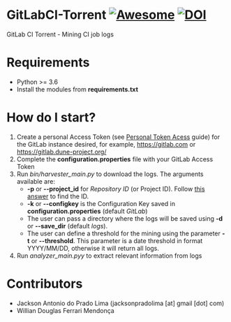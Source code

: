 # GitLabCI-Torrent [![Awesome](https://cdn.rawgit.com/sindresorhus/awesome/d7305f38d29fed78fa85652e3a63e154dd8e8829/media/badge.svg)](https://github.com/jacksonpradolima/gitlabci-torrent) [![DOI](https://zenodo.org/badge/DOI/10.5281/zenodo.3988266.svg)](https://doi.org/10.5281/zenodo.3988266)
GitLab CI Torrent - Mining CI job logs

# Requirements

- Python >= 3.6
- Install the modules from **requirements.txt**

# How do I start?

1. Create a personal Access Token (see [Personal Token Acess](https://docs.gitlab.com/ee/user/profile/personal_access_tokens.html) guide) for the GitLab instance desired, for example, https://gitlab.com or https://gitlab.dune-project.org/
1. Complete the **configuration.properties** file with your GitLab Access Token
2. Run *bin/harvester_main.py* to download the logs. The arguments available are:
    - **-p** or **--project_id** for *Repository ID* (or Project ID). Follow [this answer](https://stackoverflow.com/a/53126068) to find the ID.
    - **-k** or **--configkey** is the Configuration Key saved in **configuration.properties** (default *GitLab*)
    - The user can pass a directory where the logs will be saved using **-d** or **--save_dir** (default *logs*).
    - The user can define a threshold for the mining using the parameter **-t** or **--threshold**. This parameter is a date threshold in format YYYY/MM/DD, otherwise it will return all logs.
3. Run *analyzer_main.pyy* to extract relevant information from logs

# Contributors

- Jackson Antonio do Prado Lima (jacksonpradolima [at] gmail [dot] com)
- Willian Douglas Ferrari Mendonça


